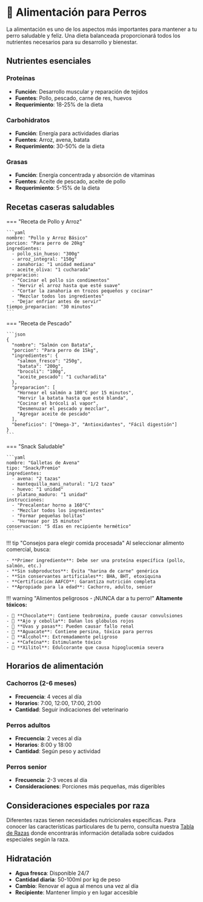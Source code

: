 # 🍖 Alimentación para Perros

La alimentación es uno de los aspectos más importantes para mantener a tu perro saludable y feliz. Una dieta balanceada proporcionará todos los nutrientes necesarios para su desarrollo y bienestar.

## Nutrientes esenciales

### Proteínas
- **Función**: Desarrollo muscular y reparación de tejidos
- **Fuentes**: Pollo, pescado, carne de res, huevos
- **Requerimiento**: 18-25% de la dieta

### Carbohidratos
- **Función**: Energía para actividades diarias
- **Fuentes**: Arroz, avena, batata
- **Requerimiento**: 30-50% de la dieta

### Grasas
- **Función**: Energía concentrada y absorción de vitaminas
- **Fuentes**: Aceite de pescado, aceite de pollo
- **Requerimiento**: 5-15% de la dieta

## Recetas caseras saludables

=== "Receta de Pollo y Arroz"

    ```yaml
    nombre: "Pollo y Arroz Básico"
    porcion: "Para perro de 20kg"
    ingredientes:
      - pollo_sin_hueso: "300g"
      - arroz_integral: "150g"
      - zanahoria: "1 unidad mediana"
      - aceite_oliva: "1 cucharada"
    preparacion:
      - "Cocinar el pollo sin condimentos"
      - "Hervir el arroz hasta que esté suave"
      - "Cortar la zanahoria en trozos pequeños y cocinar"
      - "Mezclar todos los ingredientes"
      - "Dejar enfriar antes de servir"
    tiempo_preparacion: "30 minutos"
    ```

=== "Receta de Pescado"

    ```json
    {
      "nombre": "Salmón con Batata",
      "porcion": "Para perro de 15kg",
      "ingredientes": {
        "salmon_fresco": "250g",
        "batata": "200g",
        "brocoli": "100g",
        "aceite_pescado": "1 cucharadita"
      },
      "preparacion": [
        "Hornear el salmón a 180°C por 15 minutos",
        "Hervir la batata hasta que esté blanda",
        "Cocinar el brócoli al vapor",
        "Desmenuzar el pescado y mezclar",
        "Agregar aceite de pescado"
      ],
      "beneficios": ["Omega-3", "Antioxidantes", "Fácil digestión"]
    }
    ```

=== "Snack Saludable"

    ```yaml
    nombre: "Galletas de Avena"
    tipo: "Snack/Premio"
    ingredientes:
      - avena: "2 tazas"
      - mantequilla_mani_natural: "1/2 taza"
      - huevo: "1 unidad"
      - platano_maduro: "1 unidad"
    instrucciones:
      - "Precalentar horno a 160°C"
      - "Mezclar todos los ingredientes"
      - "Formar pequeñas bolitas"
      - "Hornear por 15 minutos"
    conservacion: "5 días en recipiente hermético"
    ```

!!! tip "Consejos para elegir comida procesada"
    Al seleccionar alimento comercial, busca:
    
    - **Primer ingrediente**: Debe ser una proteína específica (pollo, salmón, etc.)
    - **Sin subproductos**: Evita "harina de carne" genérica
    - **Sin conservantes artificiales**: BHA, BHT, etoxiquina
    - **Certificación AAFCO**: Garantiza nutrición completa
    - **Apropiado para la edad**: Cachorro, adulto, senior

!!! warning "Alimentos peligrosos - ¡NUNCA dar a tu perro!"
    **Altamente tóxicos:**
    
    - 🍫 **Chocolate**: Contiene teobromina, puede causar convulsiones
    - 🧄 **Ajo y cebolla**: Dañan los glóbulos rojos
    - 🍇 **Uvas y pasas**: Pueden causar fallo renal
    - 🥑 **Aguacate**: Contiene persina, tóxica para perros
    - 🍻 **Alcohol**: Extremadamente peligroso
    - ☕ **Cafeína**: Estimulante tóxico
    - 🍬 **Xilitol**: Edulcorante que causa hipoglucemia severa

## Horarios de alimentación

### Cachorros (2-6 meses)
- **Frecuencia**: 4 veces al día
- **Horarios**: 7:00, 12:00, 17:00, 21:00
- **Cantidad**: Seguir indicaciones del veterinario

### Perros adultos
- **Frecuencia**: 2 veces al día
- **Horarios**: 8:00 y 18:00
- **Cantidad**: Según peso y actividad

### Perros senior
- **Frecuencia**: 2-3 veces al día
- **Consideraciones**: Porciones más pequeñas, más digeribles

## Consideraciones especiales por raza

Diferentes razas tienen necesidades nutricionales específicas. Para conocer las características particulares de tu perro, consulta nuestra [Tabla de Razas](razas.md) donde encontrarás información detallada sobre cuidados especiales según la raza.

## Hidratación

- **Agua fresca**: Disponible 24/7
- **Cantidad diaria**: 50-100ml por kg de peso
- **Cambio**: Renovar el agua al menos una vez al día
- **Recipiente**: Mantener limpio y en lugar accesible 